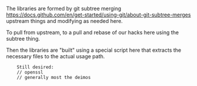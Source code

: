 The libraries are formed by git subtree merging <https://docs.github.com/en/get-started/using-git/about-git-subtree-merges> upstream things and modifying as needed here.

To pull from upstream, to a pull and rebase of our hacks here using the subtree thing.

Then the libraries are "built" using a special script here that extracts the necessary files to the actual usage path.


		Still desired:
		// openssl
		// generally most the deimos
